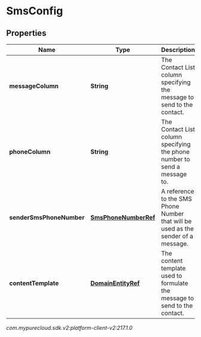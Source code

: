 # SmsConfig


## Properties

| Name | Type | Description | Notes |
| ------------ | ------------- | ------------- | ------------- |
| **messageColumn** | **String** | The Contact List column specifying the message to send to the contact. |  |
| **phoneColumn** | **String** | The Contact List column specifying the phone number to send a message to. |  |
| **senderSmsPhoneNumber** | [**SmsPhoneNumberRef**](SmsPhoneNumberRef) | A reference to the SMS Phone Number that will be used as the sender of a message. |  |
| **contentTemplate** | [**DomainEntityRef**](DomainEntityRef) | The content template used to formulate the message to send to the contact. |  [optional] |




_com.mypurecloud.sdk.v2:platform-client-v2:217.1.0_
